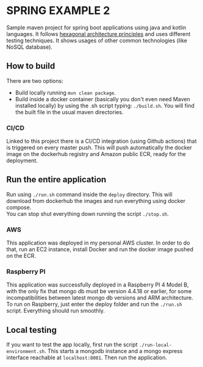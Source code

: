 # SPRING EXAMPLE 2

Sample maven project for spring boot applications using java and kotlin languages.
It follows [hexagonal architecture principles](https://netflixtechblog.com/ready-for-changes-with-hexagonal-architecture-b315ec967749)
and uses different testing techniques. It shows usages of other common technologies (like NoSQL database).

## How to build

There are two options:

- Build locally running `mvn clean package`.
- Build inside a docker container (basically you don't even need Maven installed locally)
  by using the .sh script typing: `./build.sh`. You will find the built file in the
  usual maven directories.

### CI/CD

Linked to this project there is a CI/CD integration (using Github actions) that is triggered
on every master push. This will push automatically the docker image on the dockerhub registry and Amazon public ECR,
ready for the deployment.

## Run the entire application

Run using `./run.sh` command inside the `deploy` directory.
This will download from dockerhub the images and run everything using docker compose.\
You can stop shut everything down running the script `./stop.sh`.

### AWS

This application was deployed in my personal AWS cluster. In order to do that, run an EC2 instance, install Docker
and run the docker image pushed on the ECR.

### Raspberry PI

This application was successfully deployed in a Raspberry PI 4 Model B, with the only fix that mongo db must be 
version 4.4.18 or earlier, for some incompatibilities between latest mongo db versions and ARM architecture. To run on
Raspberry, just enter the deploy folder and run the `./run.sh` script. Everything should run smoothly.

## Local testing

If you want to test the app locally, first run the script `./run-local-environment.sh`. This starts a 
mongodb instance and a mongo express interface reachable at `localhost:8081`. 
Then run the application.
